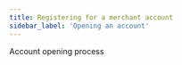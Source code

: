 ```yaml
---
title: Registering for a merchant account
sidebar_label: 'Opening an account'
---
```


Account opening process
